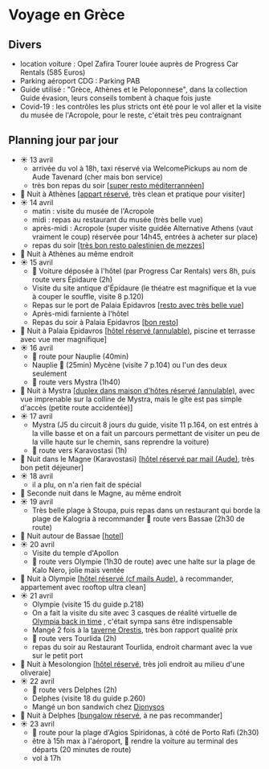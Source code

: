 # Voyage en Grèce

## Divers

* location voiture : Opel Zafira Tourer louée auprès de Progress Car Rentals (585 Euros)
* Parking aéroport CDG : Parking PAB
* Guide utilisé : "Grèce, Athènes et le Peloponnese", dans la collection Guide évasion, leurs conseils tombent à chaque fois juste
* Covid-19 : les contrôles les plus stricts ont été pour le vol aller et la visite du musée de l'Acropole, pour le reste, c'était très peu contraignant

## Planning jour par jour 

* ☀️ 13 avril
    * arrivée du vol à 18h, taxi réservé via WelcomePickups au nom de Aude Tavenard (cher mais bon service)
    * très bon repas du soir [[super resto méditerrannéen](https://www.tripadvisor.fr/Restaurant_Review-g189400-d6784810-Reviews-Feyrouz-Athens_Attica.html)]
* 🌃 Nuit à Athènes [[appart réservé](https://www.booking.com/hotel/gr/hestia-ippokratous-35.fr.html), très clean et pratique pour visiter]
* ☀️ 14 avril 
    * matin : visite du musée de l'Acropole
    * midi : repas au restaurant du musée (très belle vue)
    * après-midi : Acropole (super visite guidée Alternative Athens (vaut vraiment le coup) réservée pour 14h45, entrées à acheter sur place)
    * repas du soir [[très bon resto palestinien de mezzes](https://www.tripadvisor.fr/Restaurant_Review-g189400-d19102526-Reviews-Palestina_Meze_Bar-Athens_Attica.html)]
* 🌃 Nuit à Athènes au même endroit
* ☀️ 15 avril
    * 🚗 Voiture déposée à l'hôtel (par Progress Car Rentals) vers 8h, puis route vers Épidaure (2h)
    * Visite du site antique d'Épidaure (le théatre est magnifique et la vue à couper le souffle, visite 8 p.120)
    * Repas sur le port de Palaia Epidavros [[resto avec très belle vue](https://www.tripadvisor.fr/Restaurant_Review-g815573-d2256050-Reviews-Poseidon-Epidavros_Argolis_Region_Peloponnese.html)]
    * Après-midi farniente à l'hôtel
    * Repas du soir à Palaia Epidavros [[bon resto](https://www.tripadvisor.fr/Restaurant_Review-g815573-d8306640-Reviews-To_Perivoli_tis_Gogos-Epidavros_Argolis_Region_Peloponnese.html)]
* 🌃 Nuit à Palaia Epidavros [[hôtel réservé (annulable)](https://www.booking.com/hotel/gr/epidavros-seascape.fr.html), piscine et terrasse avec vue mer magnifique]
* ☀️ 16 avril
    * 🚗 route pour Nauplie (40min)
    * Nauplie 🚗 (25min) Mycène (visite 7 p.104) ou l'un des deux seulement
    * 🚗 route vers Mystra (1h40)
* 🌃 Nuit à Mystra [[duplex dans maison d'hôtes réservé (annulable)](https://www.booking.com/hotel/gr/arxontiko-taygeti.fr.html), avec vue imprenable sur la colline de Mystra, mais le gîte est pas simple d'accès (petite route accidentée)]
* ☀️ 17 avril
    * Mystra (J5 du circuit 8 jours du guide, visite 11 p.164, on est entrés à la ville basse et on a fait un parcours permettant de visiter un peu de la ville haute sur le chemin, sans reprendre la voiture)
    * 🚗 route vers Karavostasi (1h)
* 🌃 Nuit dans le Magne (Karavostasi) [[hôtel réservé par mail (Aude)](https://www.booking.com/hotel/gr/elixerion-elixirion.fr.html), très bon petit déjeuner]
* ☀️ 18 avril
    * il a plu, on n'a rien fait de spécial
* 🌃 Seconde nuit dans le Magne, au même endroit
* ☀️ 19 avril
    * Très belle plage à Stoupa, puis repas dans un restaurant qui borde la plage de Kalogria à recommander 🚗 route vers Bassae (2h30 de route)
* 🌃 Nuit autour de Bassae [[hotel](https://www.booking.com/hotel/gr/petra-thea-villa-karytaina.fr.html?aid=304142;label=gen173rf-1FCAsoXEILZXVyb3BhaG90ZWxIDVgDaE2IAQGYAQ24AQfIAQ3YAQHoAQH4AQKIAgGiAgpnaXRodWIuY29tqAIDuALZkrmRBsACAdICJDcwNDgzMjIyLWMwOTEtNDA5Ny1iM2Y1LWY5NmQ0MjYxY2IwMNgCBeACAQ;sid=8fb0bb9d076ae5b5aaafb62bcfa4bd3e;checkin=2022-04-19;checkout=2022-04-20;srpvid=ab4f5552baf40028&)]
* ☀️ 20 avril
    * Visite du temple d'Apollon
    * 🚗 route vers Olympie (1h30 de route) avec une halte sur la plage de Kalo Nero, jolie mais ventée
* 🌃 Nuit à Olympie [[hôtel réservé (cf mails Aude)](https://www.booking.com/hotel/gr/leonidaion-guesthouse.fr.html), à recommander, appartement avec rooftop ultra clean]
* ☀️ 21 avril
    * Olympie (visite 15 du guide p.218)
    * On a fait la visite du site avec 3 casques de réalité virtuelle de [Olympia back in time](https://www.olympiabackintime.com/our-service.html) , c'était sympa sans être indispensable
    * Mangé 2 fois à la [taverne Orestis](https://www.tripadvisor.fr/Restaurant_Review-g189487-d10283105-Reviews-Taverna_Orestis-Olympia_Elis_Region_West_Greece.html), très bon rapport qualité prix
    * 🚗 route vers Tourlida (2h)
    * repas du soir au Restaurant Tourlida, endroit charmant avec la vue sur le petit port
* 🌃 Nuit à Mesolongion [[hôtel réservé](https://www.booking.com/hotel/gr/socrates-organic-village-wild-ollive.fr.html), très joli endroit au milieu d'une oliveraie]
* ☀️ 22 avril
    * 🚗 route vers Delphes (2h)
    * Delphes (visite 18 du guide p.260)
    * Mangé un bon sandwich chez [Dionysos](https://www.tripadvisor.fr/Restaurant_Review-g189408-d2354567-Reviews-Dionysios_Souvlaki_Gyro_Shop-Delphi_Phocis_Region_Central_Greece.html)
* 🌃 Nuit à Delphes  [[bungalow réservé](https://apolloncamping.gr/fr/), à ne pas recommander] 
* ☀️ 23 avril
    * 🚗 route pour la plage d'Agios Spiridonas, à côté de Porto Rafi (2h30)
    * être à 15h max à l'aéroport, 🚗 rendre la voiture au terminal des départs (20 minutes de route) 
    * vol à 17h


<script src="https://embed.github.com/view/geojson/benbalter/dc-wifi-social/master/bars.geojson"></script>

